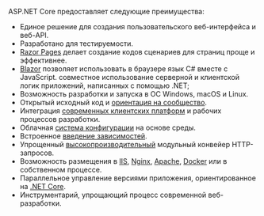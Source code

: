 ASP.NET Core предоставляет следующие преимущества:

* Единое решение для создания пользовательского веб-интерфейса и веб-API.
* Разработано для тестируемости.
* [Razor Pages](xref:razor-pages/index) делает создание кодов сценариев для страниц проще и эффективнее.
* [Blazor](xref:blazor/index) позволяет использовать в браузере язык C# вместе с JavaScript. совместное использование серверной и клиентской логик приложений, написанных с помощью .NET;
* Возможность разработки и запуска в ОС Windows, macOS и Linux.
* Открытый исходный код и [ориентация на сообщество](https://live.asp.net/).
* Интеграция [современных клиентских платформ](xref:blazor/index) и рабочих процессов разработки.
* Облачная [система конфигурации](xref:fundamentals/configuration/index) на основе среды.
* Встроенное [введение зависимостей](xref:fundamentals/dependency-injection).
* Упрощенный [высокопроизводительный](https://github.com/aspnet/benchmarks) модульный конвейер HTTP-запросов.
* Возможность размещения в [IIS](xref:host-and-deploy/iis/index), [Nginx](xref:host-and-deploy/linux-nginx), [Apache](xref:host-and-deploy/linux-apache), [Docker](xref:host-and-deploy/docker/index) или в собственном процессе.
* Параллельное управление версиями приложения, ориентированное на [.NET Core](/dotnet/articles/standard/choosing-core-framework-server).
* Инструментарий, упрощающий процесс современной веб-разработки.
